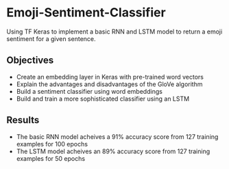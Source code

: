 # Emoji-Sentiment-Classifier
Using TF Keras to implement a basic RNN and LSTM model to return a emoji sentiment for a given sentence.

## Objectives
* Create an embedding layer in Keras with pre-trained word vectors
* Explain the advantages and disadvantages of the GloVe algorithm
* Build a sentiment classifier using word embeddings
* Build and train a more sophisticated classifier using an LSTM

## Results
- The basic RNN model acheives a 91% accuracy score from 127 training examples for 100 epochs
- The LSTM model acheives an 89% accuracy score from 127 training examples for 50 epochs
